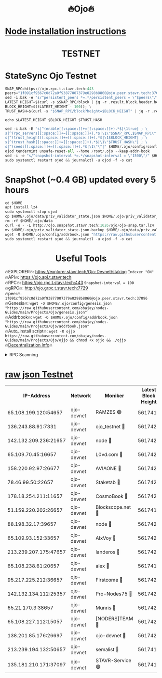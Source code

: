 <h1 align="center"> 🔥Ojo🔥</h1>

[Node installation instructions](https://github.com/obajay/nodes-Guides/tree/main/Projects/Ojo)
=

<h1 align="center"> TESTNET</h1>

# StateSync Ojo Testnet
```python
SNAP_RPC=https://ojo.rpc.t.stavr.tech:443
peers="1f091cf9567c0d72a0f93877007379e0298b8860@ojo.peer.stavr.tech:37096"
sed -i.bak -e "s/^persistent_peers *=.*/persistent_peers = \"$peers\"/" $HOME/.ojo/config/config.toml
LATEST_HEIGHT=$(curl -s $SNAP_RPC/block | jq -r .result.block.header.height); \
BLOCK_HEIGHT=$((LATEST_HEIGHT - 100)); \
TRUST_HASH=$(curl -s "$SNAP_RPC/block?height=$BLOCK_HEIGHT" | jq -r .result.block_id.hash)

echo $LATEST_HEIGHT $BLOCK_HEIGHT $TRUST_HASH

sed -i.bak -E "s|^(enable[[:space:]]+=[[:space:]]+).*$|\1true| ; \
s|^(rpc_servers[[:space:]]+=[[:space:]]+).*$|\1\"$SNAP_RPC,$SNAP_RPC\"| ; \
s|^(trust_height[[:space:]]+=[[:space:]]+).*$|\1$BLOCK_HEIGHT| ; \
s|^(trust_hash[[:space:]]+=[[:space:]]+).*$|\1\"$TRUST_HASH\"| ; \
s|^(seeds[[:space:]]+=[[:space:]]+).*$|\1\"\"|" $HOME/.ojo/config/config.toml
ojod tendermint unsafe-reset-all --home /root/.ojo --keep-addr-book
sed -i -e "s/^snapshot-interval *=.*/snapshot-interval = \"1500\"/" $HOME/.ojo/config/app.toml
sudo systemctl restart ojod && journalctl -u ojod -f -o cat
```
# SnapShot (~0.4 GB) updated every 5 hours
```python
cd $HOME
apt install lz4
sudo systemctl stop ojod
cp $HOME/.ojo/data/priv_validator_state.json $HOME/.ojo/priv_validator_state.json.backup
rm -rf $HOME/.ojo/data
curl -o - -L http://ojo.snapshot.stavr.tech:1026/ojo/ojo-snap.tar.lz4 | lz4 -c -d - | tar -x -C $HOME/.ojo --strip-components 2
mv $HOME/.ojo/priv_validator_state.json.backup $HOME/.ojo/data/priv_validator_state.json
wget -O $HOME/.ojo/config/addrbook.json "https://raw.githubusercontent.com/obajay/nodes-Guides/main/Projects/Ojo/addrbook.json"
sudo systemctl restart ojod && journalctl -u ojod -f -o cat
```
 <h1 align="center"> Useful Tools</h1>

🔥EXPLORER🔥:        https://explorer.stavr.tech/Ojo-Devnet/staking        `Indexer "ON"` \
🔥API🔥:                     https://ojo.api.t.stavr.tech \
🔥RPC🔥:                    https://ojo.rpc.t.stavr.tech:443              `Snapshot-interval = 100` \
🔥gRPC🔥:                  http://ojo.grpc.t.stavr.tech:7729 \
🔥peer🔥:                   `1f091cf9567c0d72a0f93877007379e0298b8860@ojo.peer.stavr.tech:37096` \
🔥Genesis🔥:    ```wget -O $HOME/.ojo/config/genesis.json "https://raw.githubusercontent.com/obajay/nodes-Guides/main/Projects/Ojo/genesis.json"``` \
🔥Addrbook🔥:    ```wget -O $HOME/.ojo/config/addrbook.json "https://raw.githubusercontent.com/obajay/nodes-Guides/main/Projects/Ojo/addrbook.json"``` \
🔥Auto_install script🔥: ```wget -O ojjo https://raw.githubusercontent.com/obajay/nodes-Guides/main/Projects/Ojo/ojjo && chmod +x ojjo && ./ojjo``` \
🔥[Decentralization Info](https://github.com/obajay/StateSync-snapshots/tree/main/Projects/Ojo/Decentralization)🔥



<details>
<summary>RPC Scanning</summary>

<h2 align="center"> We scan nodes in real time every 4 hours. And we provide the final result of RPC endpoints.
We cannot influence the operation of these nodes in any way. </h2>


```python
If Voting Power is higher than 0 --> then the Node is a validator of the network and may be subject to attack and be a potential threat to the chain.
```
```python
We marked such validators with a red symbol
```

</details>

[raw json Testnet](https://rpc-check.ojot.stavr.tech/ojot/rpc-ojot-result.json)
=


<table><tr><th>IP-Address</th><th>Network</th><th>Moniker</th><th>Latest Block Height</th><th>Earliest Block Height</th><th>Catching Up</th><th>Tx Index</th><th>Voting Power</th><th>Scan Time</th></tr><tr><td>65.108.199.120:54657</td><td>ojo-devnet</td><td>RAMZES 🟢</td><td>5617419</td><td>306156</td><td>False</td><td>on</td><td>0</td><td>2024-02-26T12:49:30.949555790UTC</td></tr><tr><td>136.243.88.91:7331</td><td>ojo-devnet</td><td>ojo_testnet 🔴</td><td>5617420</td><td>308845</td><td>False</td><td>on</td><td>1000</td><td>2024-02-26T12:49:38.997843570UTC</td></tr><tr><td>142.132.209.236:21657</td><td>ojo-devnet</td><td>node 🔴</td><td>5617423</td><td>350001</td><td>False</td><td>on</td><td>1999</td><td>2024-02-26T12:49:52.364329155UTC</td></tr><tr><td>65.109.70.45:16657</td><td>ojo-devnet</td><td>L0vd.com 🔴</td><td>5617424</td><td>695918</td><td>False</td><td>off</td><td>998</td><td>2024-02-26T12:50:00.281856252UTC</td></tr><tr><td>158.220.92.97:26677</td><td>ojo-devnet</td><td>AVIAONE 🔴</td><td>5617422</td><td>2754001</td><td>False</td><td>on</td><td>19926</td><td>2024-02-26T12:49:47.533785291UTC</td></tr><tr><td>78.46.99.50:22657</td><td>ojo-devnet</td><td>Staketab 🔴</td><td>5617424</td><td>4254801</td><td>False</td><td>on</td><td>1276</td><td>2024-02-26T12:50:00.585570660UTC</td></tr><tr><td>178.18.254.211:11657</td><td>ojo-devnet</td><td>CosmoBook 🔴</td><td>5617423</td><td>4392001</td><td>False</td><td>off</td><td>1047</td><td>2024-02-26T12:49:54.677364377UTC</td></tr><tr><td>51.159.220.202:26657</td><td>ojo-devnet</td><td>Blockscope.net 🔴</td><td>5617419</td><td>4425001</td><td>False</td><td>on</td><td>1970</td><td>2024-02-26T12:49:30.318068606UTC</td></tr><tr><td>88.198.32.17:39657</td><td>ojo-devnet</td><td>node 🔴</td><td>5617423</td><td>4710001</td><td>False</td><td>on</td><td>100263</td><td>2024-02-26T12:49:54.934767051UTC</td></tr><tr><td>65.109.93.152:33657</td><td>ojo-devnet</td><td>AlxVoy 🔴</td><td>5617423</td><td>4943001</td><td>False</td><td>on</td><td>4491415</td><td>2024-02-26T12:49:52.143600735UTC</td></tr><tr><td>213.239.207.175:47657</td><td>ojo-devnet</td><td>landeros 🔴</td><td>5617422</td><td>4967924</td><td>False</td><td>off</td><td>11083</td><td>2024-02-26T12:49:47.770693260UTC</td></tr><tr><td>65.108.238.61:20657</td><td>ojo-devnet</td><td>alex 🔴</td><td>5617419</td><td>5131001</td><td>False</td><td>on</td><td>11359</td><td>2024-02-26T12:49:30.654950365UTC</td></tr><tr><td>95.217.225.212:36657</td><td>ojo-devnet</td><td>Firstcome 🔴</td><td>5617420</td><td>5251946</td><td>False</td><td>on</td><td>13566</td><td>2024-02-26T12:49:36.722152033UTC</td></tr><tr><td>142.132.134.112:25357</td><td>ojo-devnet</td><td>Pro-Nodes75 🔴</td><td>5617420</td><td>5517420</td><td>False</td><td>on</td><td>24651</td><td>2024-02-26T12:49:34.025791939UTC</td></tr><tr><td>65.21.170.3:38657</td><td>ojo-devnet</td><td>Munris 🔴</td><td>5617420</td><td>5517420</td><td>False</td><td>off</td><td>20123</td><td>2024-02-26T12:49:36.398145477UTC</td></tr><tr><td>65.108.227.112:15057</td><td>ojo-devnet</td><td>[NODERS]TEAM 🔴</td><td>5617424</td><td>5517424</td><td>False</td><td>off</td><td>9999</td><td>2024-02-26T12:49:59.611534956UTC</td></tr><tr><td>138.201.85.176:26697</td><td>ojo-devnet</td><td>ojo-devnet 🔴</td><td>5617424</td><td>5517424</td><td>False</td><td>on</td><td>1000024000</td><td>2024-02-26T12:49:59.960421824UTC</td></tr><tr><td>213.239.194.132:50657</td><td>ojo-devnet</td><td>semalist 🔴</td><td>5617419</td><td>5540522</td><td>False</td><td>on</td><td>21037</td><td>2024-02-26T12:49:31.175876561UTC</td></tr><tr><td>135.181.210.171:37097</td><td>ojo-devnet</td><td>STAVR-Service 🟢</td><td>5617419</td><td>5615001</td><td>False</td><td>on</td><td>0</td><td>2024-02-26T12:49:31.750218041UTC</td></tr></table>
